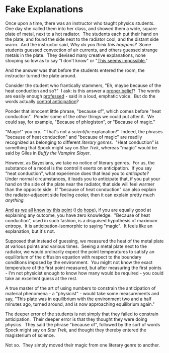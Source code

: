 
# Fake Explanations

Once upon a time, there was an instructor who taught physics
students.  One day she called them into her class, and showed them
a wide, square plate of metal, next to a hot radiator.  The
students each put their hand on the plate, and found the side next
to the radiator cool, and the distant side warm.  And the
instructor said, *Why do you think this happens?*  Some students
guessed convection of air currents, and others guessed strange
metals in the plate.  They devised many creative explanations, none
stooping so low as to say "I don't know" or
"[This seems impossible.](/lw/if/your_strength_as_a_rationalist/)"

And the answer was that before the students entered the room, the
instructor turned the plate around.

Consider the student who frantically stammers, "Eh, maybe because
of the heat conduction and so?"  I ask: is this answer a
[proper belief](/lw/i7/belief_as_attire/)?  The words are easily
enough [professed](/lw/i6/professing_and_cheering/) - said in a
loud, emphatic voice.  But do the words actually
[control anticipation](/lw/i4/belief_in_belief/)?

Ponder that innocent little phrase, "because of", which comes
before "heat conduction".  Ponder some of the *other* things we
could put after it.  We could say, for example, "Because of
phlogiston", or "Because of magic."

"Magic!" you cry.  "That's not a *scientific* explanation!" 
Indeed, the phrases "because of heat conduction" and "because of
magic" are readily recognized as belonging to different
*literary genres.*  "Heat conduction" is something that Spock might
say on *Star Trek*, whereas "magic" would be said by Giles in
*Buffy the Vampire Slayer*.

However, as Bayesians, we take no notice of literary genres.  For
us, the substance of a model is the control it exerts on
anticipation.  If you say "heat conduction", what experience does
that lead you to *anticipate?*  Under normal circumstances, it
leads you to anticipate that, if you put your hand on the side of
the plate near the radiator, that side will feel warmer than the
opposite side.  If "because of heat conduction" can also explain
the radiator-adjacent side feeling *cooler,* then it can explain
pretty much *anything.*

[And](/lw/i3/making_beliefs_pay_rent_in_anticipated_experiences/)
[as](/lw/i4/belief_in_belief/) [we](/lw/i5/bayesian_judo/)
[all](/lw/i6/professing_and_cheering/)
[know](/lw/i7/belief_as_attire/)
[by](/lw/i8/religions_claim_to_be_nondisprovable/)
[this](/lw/ia/focus_your_uncertainty/)
[point](/lw/if/your_strength_as_a_rationalist/)
([I](/lw/ih/absence_of_evidence_is_evidence_of_absence/)
[do](/lw/im/hindsight_devalues_science/)
[hope](/lw/ii/conservation_of_expected_evidence/)), if you are
equally good at explaining any outcome, you have zero knowledge. 
"Because of heat conduction", used in such fashion, is a disguised
hypothesis of maximum entropy.  It is anticipation-isomorphic to
saying "magic".  It feels like an explanation, but it's not.

Supposed that instead of guessing, we measured the heat of the
metal plate at various points and various times.  Seeing a metal
plate next to the radiator, we would ordinarily expect the point
temperatures to satisfy an equilibrium of the diffusion equation
with respect to the boundary conditions imposed by the
environment.  You might not know the exact temperature of the first
point measured, but after measuring the first points - I'm not
physicist enough to know how many would be required - you could
take an excellent guess at the rest.

A true master of the art of using numbers to constrain the
anticipation of material phenomena - a "physicist" - would take
some measurements and say, "This plate was in equilibrium with the
environment two and a half minutes ago, turned around, and is now
approaching equilibrium again."

The deeper error of the students is not simply that they failed to
constrain anticipation.  Their deeper error is that they thought
they were doing physics.  They said the phrase "because of",
followed by the sort of words Spock might say on *Star Trek,* and
thought they thereby entered the magisterium of science.

Not so.  They simply moved their magic from one literary genre to
another.
